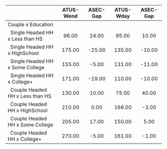
|                      |    ATUS-Wend |     ASEC-Gap |    ATUS-Wday |     ASEC-Gap |
| -------------------- | :----------: | :----------: | :----------: | :----------: |
| Couple x Education   |              |              |              |              |
| &nbsp;&nbsp;Single Headed HH x Less than HS |        96.00 |        24.00 |        95.00 |        10.00 |
| &nbsp;&nbsp;Single Headed HH x HighSchool |       175.00 |       -25.00 |       135.00 |       -10.00 |
| &nbsp;&nbsp;Single Headed HH x Some College |       155.00 |        -5.00 |       131.00 |       -11.00 |
| &nbsp;&nbsp;Single Headed HH x College+ |       171.00 |       -19.00 |       110.00 |       -10.00 |
| &nbsp;&nbsp;Couple Headed HH x Less than HS |       130.00 |        10.00 |        75.00 |        40.00 |
| &nbsp;&nbsp;Couple Headed HH x HighSchool |       210.00 |         0.00 |       168.00 |        -3.00 |
| &nbsp;&nbsp;Couple Headed HH x Some College |       205.00 |        17.00 |       150.00 |         5.00 |
| &nbsp;&nbsp;Couple Headed HH x College+ |       270.00 |        -5.00 |       161.00 |        -1.00 |

